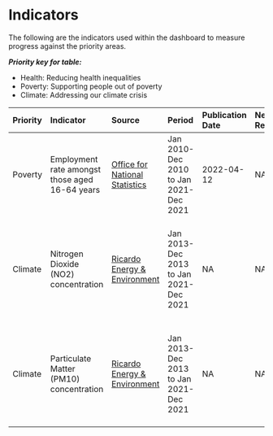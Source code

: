 # Indicators

The following are the indicators used within the dashboard to measure progress against the priority areas.

***Priority key for table:***
- Health: Reducing health inequalities
- Poverty: Supporting people out of poverty
- Climate: Addressing our climate crisis


|Priority |Indicator |Source |Period |Publication Date |Next Release |Notes
|:--- |:---- |:---- |:---- |:---- |:---- |:---- |
|Poverty |Employment rate amongst those aged 16-64 years |[Office for National Statistics](https://www.nomisweb.co.uk/query/construct/summary.asp?mode=construct&dataset=17&version=0) |Jan 2010-Dec 2010 to Jan 2021-Dec 2021 |2022-04-12 |NA |NA
|Climate |Nitrogen Dioxide (NO2) concentration |[Ricardo Energy & Environment](https://www.airqualityengland.co.uk/local-authority/?la_id=368) |Jan 2013-Dec 2013 to Jan 2021-Dec 2021 |NA |NA |Data are published hourly from source, dataset for dashboard updated annually.
|Climate |Particulate Matter (PM10) concentration |[Ricardo Energy & Environment](https://www.airqualityengland.co.uk/local-authority/?la_id=368) |Jan 2013-Dec 2013 to Jan 2021-Dec 2021 |NA |NA |Data are published hourly from source, dataset for dashboard updated annually.
